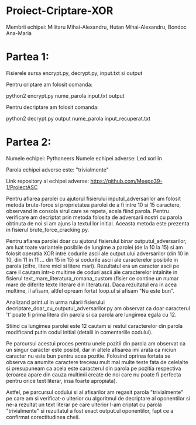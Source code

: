 # Proiect-Criptare-XOR


Membrii echipei: Militaru Mihai-Alexandru, Hutan Mihai-Alexandru, Bondoc Ana-Maria

# Partea 1:

Fisierele sursa encrypt.py, decrypt.py, input.txt si output

Pentru criptare am folosit comanda:

python2 encrypt.py nume_parola input.txt output

Pentru decriptare am folosit comanda:

python2 decrypt.py output nume_parola input_recuperat.txt

# Partea 2:

Numele echipei: Pythoneers
Numele echipei adverse: Led xorllin

Parola echipei adverse este: "trivialmente"

Link repository al echipei adverse: https://github.com/Meepo39-1/ProiectASC

Pentru aflarea parolei cu ajutorul fisierului inputul_adversarilor am folosit metoda brute-force si proprietatea parolei de a fi intre 10 si 15 caractere, observand in consola sirul care se repeta, acela fiind parola. Pentru verificare am decriptat prin metoda folosita de adversarii nostri cu parola obtinuta de noi si am ajuns la textul lor initial. 
Aceasta metoda este prezenta in fisierul brute_force_cracking.py.

Pentru aflarea parolei doar cu ajutorul fisierului binar outputul_adversarilor, am luat toate variantele posibile de lungime a parolei (de la 10 la 15) si am folosit operatia XOR intre codurile ascii ale output.ului adversarilor (din 10 in 10, din 11 in 11 ... din 15 in 15) si codurile ascii ale caracterelor posibile in parola (cifre, litere mici si litere mari). Rezultatul era un caracter ascii pe care il cautam intr-o multime de coduri ascii ale caracterelor intalnite in fisierul text_mare_literatura_romana_custom (fisier ce contine un numar mare de diferite texte literare din literatura). Daca rezultatul era in acea multime, il afisam, altfel opream fortat loop.ul si afisam "Nu este bun".  

Analizand print.ul in urma rularii fisierului decriptare_doar_cu_outputul_adversarilor.py am observat ca doar caracterul 't' poate fi prima litera din parola si ca parola are lungimea egala cu 12.

Stiind ca lungimea parolei este 12 cautam si restul caracterelor din parola modificand putin codul initial (detalii in comentariile codului).

Pe parcursul acestui proces pentru unele pozitii din parola am observat ca un singur caracter este posibil, dar in altele afisarea imi arata ca niciun caracter nu este bun pentru acea pozitie. Folosind oprirea fortata se observa ca anumite caractere treceau mult mai multe teste fata de celelalte si presupuneam ca acela este caracterul din parola pe pozitia respectiva (eroarea apare din cauza multimii create de noi care nu poate fi perfecta pentru orice text literar, insa foarte apropiata). 

Astfel, pe parcursul codului si al afisarilor am regasit parola "trivialmente" pe care am si verificat-o ulterior cu algoritmul de decriptare al oponentilor si ne-a rezultat un text literar pe care ulterior l-am criptat cu parola "trivialmente" si rezultatul a fost exact output.ul oponentilor, fapt ce a confirmat corectitudinea cheii.
